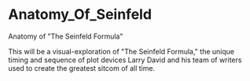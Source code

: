 # Anatomy_Of_Seinfeld
Anatomy of "The Seinfeld Formula"

This will be a visual-exploration of "The Seinfeld Formula," the unique timing and sequence of plot devices Larry David and his team of writers used to create the greatest sitcom of all time. 
